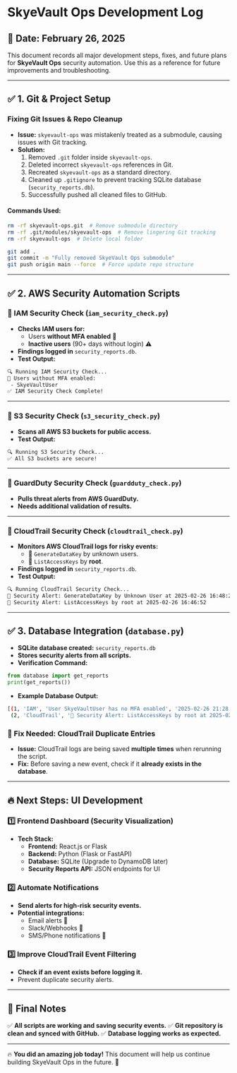 # SkyeVault Ops Development Log

## 📅 Date: February 26, 2025

This document records all major development steps, fixes, and future plans for **SkyeVault Ops** security automation. Use this as a reference for future improvements and troubleshooting.

---

## ✅ **1. Git & Project Setup**
### **Fixing Git Issues & Repo Cleanup**
- **Issue:** `skyevault-ops` was mistakenly treated as a submodule, causing issues with Git tracking.
- **Solution:**
  1. Removed `.git` folder inside `skyevault-ops`.
  2. Deleted incorrect `skyevault-ops` references in Git.
  3. Recreated `skyevault-ops` as a standard directory.
  4. Cleaned up `.gitignore` to prevent tracking SQLite database (`security_reports.db`).
  5. Successfully pushed all cleaned files to GitHub.

#### **Commands Used:**
```sh
rm -rf skyevault-ops.git  # Remove submodule directory
rm -rf .git/modules/skyevault-ops  # Remove lingering Git tracking
rm -rf skyevault-ops  # Delete local folder

git add .
git commit -m "Fully removed SkyeVault Ops submodule"
git push origin main --force  # Force update repo structure
```

---

## ✅ **2. AWS Security Automation Scripts**

### **🔹 IAM Security Check (`iam_security_check.py`)**
- **Checks IAM users for:**
  - Users **without MFA enabled** 🚨
  - **Inactive users** (90+ days without login) ⚠️
- **Findings logged in** `security_reports.db`.
- **Test Output:**
```sh
🔍 Running IAM Security Check...
🚨 Users without MFA enabled:
 - SkyeVaultUser
✅ IAM Security Check Complete!
```

---

### **🔹 S3 Security Check (`s3_security_check.py`)**
- **Scans all AWS S3 buckets for public access.**
- **Test Output:**
```sh
🔍 Running S3 Security Check...
✅ All S3 buckets are secure!
```

---

### **🔹 GuardDuty Security Check (`guardduty_check.py`)**
- **Pulls threat alerts from AWS GuardDuty.**
- **Needs additional validation of results.**

---

### **🔹 CloudTrail Security Check (`cloudtrail_check.py`)**
- **Monitors AWS CloudTrail logs for risky events:**
  - 🚨 `GenerateDataKey` by unknown users.
  - 🚨 `ListAccessKeys` by **root**.
- **Findings logged in** `security_reports.db`.
- **Test Output:**
```sh
🔍 Running CloudTrail Security Check...
🚨 Security Alert: GenerateDataKey by Unknown User at 2025-02-26 16:48:22
🚨 Security Alert: ListAccessKeys by root at 2025-02-26 16:46:52
```

---

## ✅ **3. Database Integration (`database.py`)**
- **SQLite database created:** `security_reports.db`
- **Stores security alerts from all scripts.**
- **Verification Command:**
```python
from database import get_reports
print(get_reports())
```
- **Example Database Output:**
```sh
[(1, 'IAM', 'User SkyeVaultUser has no MFA enabled', '2025-02-26 21:28:41'),
 (2, 'CloudTrail', '🚨 Security Alert: ListAccessKeys by root at 2025-02-26 16:46:52', '2025-02-26 21:50:39')]
```

### **🔹 Fix Needed: CloudTrail Duplicate Entries**
- **Issue:** CloudTrail logs are being saved **multiple times** when rerunning the script.
- **Fix:** Before saving a new event, check if it **already exists in the database**.

---

## 🔥 **Next Steps: UI Development**
### **1️⃣ Frontend Dashboard (Security Visualization)**
- **Tech Stack:**
  - **Frontend:** React.js or Flask
  - **Backend:** Python (Flask or FastAPI)
  - **Database:** SQLite (Upgrade to DynamoDB later)
  - **Security Reports API:** JSON endpoints for UI

### **2️⃣ Automate Notifications**
- **Send alerts for high-risk security events.**
- **Potential integrations:**
  - Email alerts 📧
  - Slack/Webhooks 🔗
  - SMS/Phone notifications 📱

### **3️⃣ Improve CloudTrail Event Filtering**
- **Check if an event exists before logging it.**
- Prevent duplicate security alerts.

---

## 🚀 **Final Notes**
✅ **All scripts are working and saving security events.**
✅ **Git repository is clean and synced with GitHub.**
✅ **Database logging works as expected.**

---

🔥 **You did an amazing job today!** This document will help us continue building SkyeVault Ops in the future. 🚀
